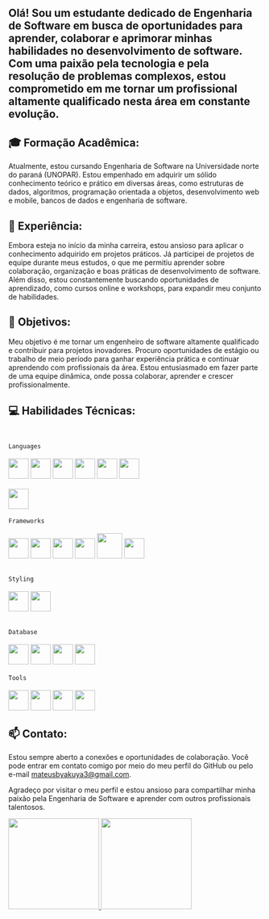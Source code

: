## Olá! Sou um estudante dedicado de Engenharia de Software em busca de oportunidades para aprender, colaborar e aprimorar minhas habilidades no desenvolvimento de software. Com uma paixão pela tecnologia e pela resolução de problemas complexos, estou comprometido em me tornar um profissional altamente qualificado nesta área em constante evolução.<br>

## 🎓 Formação Acadêmica:<br>
Atualmente, estou cursando Engenharia de Software na Universidade norte do paraná (UNOPAR). Estou empenhado em adquirir um sólido conhecimento teórico e prático em diversas áreas, como estruturas de dados, algoritmos, programação orientada a objetos, desenvolvimento web e mobile, bancos de dados e engenharia de software.<br>

## 💼 Experiência:<br>
Embora esteja no início da minha carreira, estou ansioso para aplicar o conhecimento adquirido em projetos práticos. Já participei de projetos de equipe durante meus estudos, o que me permitiu aprender sobre colaboração, organização e boas práticas de desenvolvimento de software. Além disso, estou constantemente buscando oportunidades de aprendizado, como cursos online e workshops, para expandir meu conjunto de habilidades.<br>

## 🌟 Objetivos:<br>
Meu objetivo é me tornar um engenheiro de software altamente qualificado e contribuir para projetos inovadores. Procuro oportunidades de estágio ou trabalho de meio período para ganhar experiência prática e continuar aprendendo com profissionais da área. Estou entusiasmado em fazer parte de uma equipe dinâmica, onde possa colaborar, aprender e crescer profissionalmente.<br>

## 💻 Habilidades Técnicas:<br><br>
```Languages```<br><br>
<img src="https://cdn.jsdelivr.net/gh/devicons/devicon/icons/git/git-original.svg" width="40" height="40" />
<img src="https://cdn.jsdelivr.net/gh/devicons/devicon/icons/html5/html5-original.svg" width="40" height="40"/>
<img src="https://cdn.jsdelivr.net/gh/devicons/devicon/icons/css3/css3-original.svg" width="40" height="40"/>
<img src="https://cdn.jsdelivr.net/gh/devicons/devicon/icons/javascript/javascript-original.svg" width="40" height="40"/>
<img src="https://cdn.jsdelivr.net/gh/devicons/devicon/icons/typescript/typescript-original.svg" width="40" height="40"/>
<img src="https://cdn.jsdelivr.net/gh/devicons/devicon/icons/java/java-original.svg" width="40" height="40"/><br><br>
<img src="https://cdn.jsdelivr.net/gh/devicons/devicon@latest/icons/python/python-original.svg" width="40" height="40"/><br><br>
```Frameworks```<br><br>
<img src="https://cdn.jsdelivr.net/gh/devicons/devicon/icons/react/react-original.svg" width="40" height="40"/>
<img src="https://cdn.jsdelivr.net/gh/devicons/devicon@latest/icons/nextjs/nextjs-original.svg" width="40" height="40" />
<img src="https://cdn.jsdelivr.net/gh/devicons/devicon/icons/nodejs/nodejs-original.svg" width="40" height="40"/>
<img src="https://cdn.jsdelivr.net/gh/devicons/devicon@latest/icons/spring/spring-original-wordmark.svg" width="40" height="40" />
<img src="https://cdn.jsdelivr.net/gh/devicons/devicon@latest/icons/junit/junit-original-wordmark.svg" width="50" height="50" />
<img src="https://cdn.jsdelivr.net/gh/devicons/devicon@latest/icons/angular/angular-original.svg" width="40" height="40" />
<br><br>

```Styling```<br><br>
<img src="https://skillicons.dev/icons?i=styledcomponents" width="40" height="40"/>
<img src="https://cdn.jsdelivr.net/gh/devicons/devicon@latest/icons/tailwindcss/tailwindcss-original.svg" width="40" height="40" /><br><br>

```Database```<br><br>
<img src="https://cdn.jsdelivr.net/gh/devicons/devicon/icons/sqlite/sqlite-original.svg" width="40" height="40"/>
<img src="https://cdn.jsdelivr.net/gh/devicons/devicon@latest/icons/mariadb/mariadb-original-wordmark.svg" width="40" height="40"/>
<img src="https://cdn.jsdelivr.net/gh/devicons/devicon@latest/icons/mysql/mysql-original-wordmark.svg" width="40" height="40" />
<img src="https://cdn.jsdelivr.net/gh/devicons/devicon@latest/icons/postgresql/postgresql-original.svg" width="40" height="40" /><br><br>
```Tools```<br><br>
<img src="https://cdn.jsdelivr.net/gh/devicons/devicon@latest/icons/vitejs/vitejs-original.svg" width="40" height="40" />
<img src="https://cdn.jsdelivr.net/gh/devicons/devicon@latest/icons/docker/docker-original-wordmark.svg" width="40" height="40" />
<img src="https://cdn.jsdelivr.net/gh/devicons/devicon@latest/icons/insomnia/insomnia-original.svg"  width="40" height="40" />
<img src="https://cdn.jsdelivr.net/gh/devicons/devicon@latest/icons/prisma/prisma-original.svg" width="40" height="40" />
<br>

## 📫 Contato:
Estou sempre aberto a conexões e oportunidades de colaboração. Você pode entrar em contato comigo por meio do meu perfil do GitHub ou pelo e-mail mateusbyakuya3@gmail.com.

Agradeço por visitar o meu perfil e estou ansioso para compartilhar minha paixão pela Engenharia de Software e aprender com outros profissionais talentosos.

<!---
Matheussmaced/Matheussmaced is a ✨ special ✨ repository because its `README.md` (this file) appears on your GitHub profile.
You can click the Preview link to take a look at your changes.
--->

<div>
<a href="https://github.com/Matheussmaced">
<img loading="lazy" height="180em" src="https://github-readme-stats.vercel.app/api/top-langs/?username=Matheussmaced&layout=compact&langs_count=7&theme=dracula"/>
<img loading="lazy" height="180em" src="https://github-readme-stats.vercel.app/api?username=Matheussmaced&show_icons=true&theme=dracula&include_all_commits=true&count_private=true"/>
</div>
